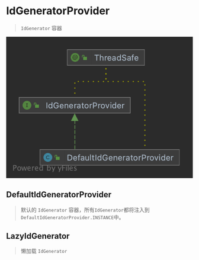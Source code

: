 # IdGeneratorProvider

> `IdGenerator` 容器

<p align="center">
  <img src="../../public/assets/design/IdGeneratorProvider-impl-class.png" alt="IdGeneratorProvider implementation class diagram"/>
</p>

## DefaultIdGeneratorProvider

> 默认的 `IdGenerator` 容器，所有`IdGenerator`都将注入到 `DefaultIdGeneratorProvider.INSTANCE`中。

## LazyIdGenerator

> 懒加载 `IdGenerator`

